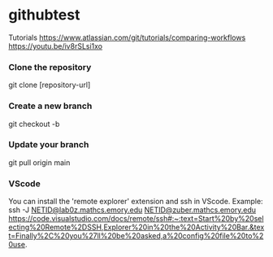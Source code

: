 # githubtest

Tutorials
https://www.atlassian.com/git/tutorials/comparing-workflows
https://youtu.be/iv8rSLsi1xo

### Clone the repository
git clone [repository-url]
  
### Create a new branch
git checkout -b <branch-name>
  
### Update your branch
git pull origin main
  
  
  
  
  
### VScode
You can install the 'remote explorer' extension and ssh in VScode.
Example:
ssh -J NETID@lab0z.mathcs.emory.edu NETID@zuber.mathcs.emory.edu
  https://code.visualstudio.com/docs/remote/ssh#:~:text=Start%20by%20selecting%20Remote%2DSSH,Explorer%20in%20the%20Activity%20Bar.&text=Finally%2C%20you%27ll%20be%20asked,a%20config%20file%20to%20use.
